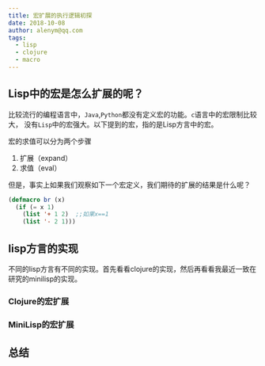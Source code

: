 ```yaml
---
title: 宏扩展的执行逻辑初探
date: 2018-10-08 
author: alenym@qq.com
tags: 
  - lisp 
  - clojure 
  - macro
---
```


## Lisp中的宏是怎么扩展的呢？

比较流行的编程语言中，`Java`,`Python`都没有定义宏的功能。`c`语言中的宏限制比较大，
没有`Lisp`中的宏强大。以下提到的宏，指的是Lisp方言中的宏。

宏的求值可以分为两个步骤 
1. 扩展（expand）  
2. 求值（eval）

但是，事实上如果我们观察如下一个宏定义，我们期待的扩展的结果是什么呢？

```lisp
(defmacro br (x)
  (if (= x 1)
    (list '+ 1 2)  ;;如果x==1
    (list '- 2 1)))

```

<!-- more -->

## lisp方言的实现

不同的lisp方言有不同的实现。首先看看clojure的实现，然后再看看我最近一致在研究的minilisp的实现。


### Clojure的宏扩展




### MiniLisp的宏扩展

## 总结
